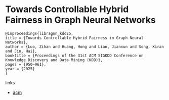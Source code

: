 # Towards Controllable Hybrid Fairness in Graph Neural Networks

```
@inproceedings{libragnn_kdd25,
title = {Towards Controllable Hybrid Fairness in Graph Neural Networks},
author = {Luo, Zihan and Huang, Hong and Lian, Jianxun and Song, Xiran and Jin, Hai},
booktitle = {Proceedings of the 31st ACM SIGKDD Conference on Knowledge Discovery and Data Mining (KDD)},
pages = {950–961},
year = {2025}
}
```

links
- [acm](https://dl.acm.org/doi/10.1145/3690624.3709224)
